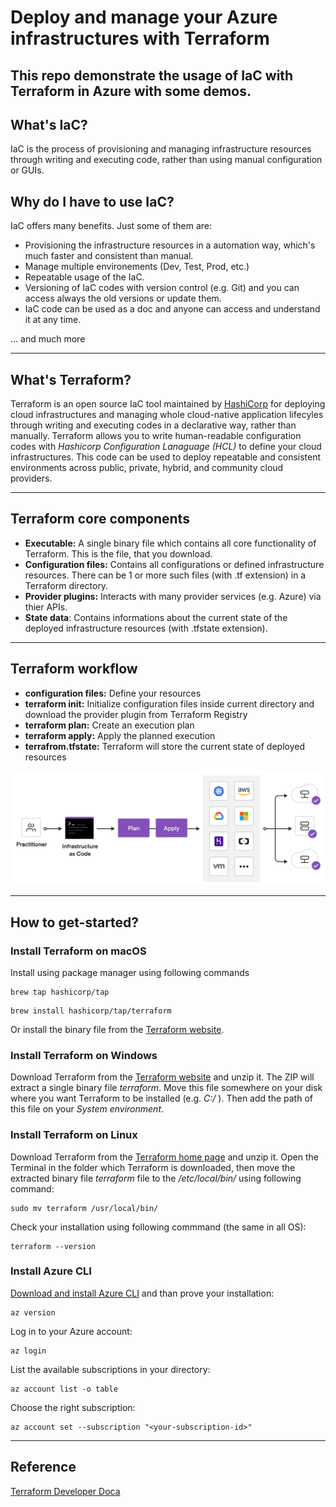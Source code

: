 # Deploy and manage your Azure infrastructures with Terraform
This repo demonstrate the usage of IaC with Terraform in Azure with some demos.
---
## What's IaC?
IaC is the process of provisioning and managing infrastructure resources through writing and executing code, rather than using manual configuration or GUIs.

## Why do I have to use IaC?
IaC offers many benefits. Just some of them are:
- Provisioning the infrastructure resources in a automation way, which's much faster and consistent than manual.
- Manage multiple environements (Dev, Test, Prod, etc.)
- Repeatable usage of the IaC.
- Versioning of IaC codes with version control (e.g. Git) and you can access always the old versions or update them.
- IaC code can be used as a doc and anyone can access and understand it at any time.

... and much more

---
## What's Terraform?
Terraform is an open source IaC tool maintained by [HashiCorp](https://www.terraform.io/) for deploying cloud infrastructures and managing whole cloud-native application lifecyles through writing and executing codes in a declarative way, rather than manually.
Terraform allows you to write human-readable configuration codes with _Hashicorp Configuration Lanaguage (HCL)_ to define your cloud infrastructures. This code can be used to deploy repeatable and consistent environments across public, private, hybrid, and community cloud providers.

---

## Terraform core components
- **Executable:** A single binary file which contains all core functionality of Terraform. This is the file, that you download.
- **Configuration files:** Contains all configurations or defined infrastructure resources. There can be 1 or more such files (with .tf extension) in a Terraform directory.
- **Provider plugins:** Interacts with many provider services (e.g. Azure) via thier APIs.
- **State data**: Contains informations about the current state of the deployed infrastructure resources (with .tfstate extension).

---

## Terraform workflow
- **configuration files:** Define your resources 
- **terraform init:** Initialize configuration files inside current directory and download the provider plugin from Terraform Registry 
- **terraform plan:** Create an execution plan
- **terraform apply:** Apply the planned execution
- **terrafrom.tfstate:** Terraform will store the current state of deployed resources

![Image 01: Terraform principle](./00_images/terraform-workflow.png)

---

## How to get-started?
### **Install Terraform on macOS**
Install using package manager using following commands
```
brew tap hashicorp/tap
```
```
brew install hashicorp/tap/terraform
```
Or install the binary file from the [Terraform website](https://developer.hashicorp.com/terraform/downloads?product_intent=terraform).

### **Install Terraform on Windows**
Download Terraform from the [Terraform website](https://www.terraform.io/downloads.html) and unzip it. The ZIP will extract a single binary file  _terraform_. Move this file somewhere on your disk where you want Terraform to be installed (e.g. _C:/_ ). Then add the path of this file on your *System environment*.

### **Install Terraform on Linux**
Download Terraform from the [Terraform home page](https://www.terraform.io/downloads.html) and unzip it. Open the Terminal in the folder which Terraform is downloaded, then move the extracted binary file _terraform_ file to the _/etc/local/bin/_ using following command:

```
sudo mv terraform /usr/local/bin/
```

Check your installation using following commmand (the same in all OS):
```
terraform --version
```

### Install Azure CLI
[Download and install Azure CLI](https://docs.microsoft.com/en-us/cli/azure/install-azure-cli-windows?tabs=azure-cli) and than prove your installation:
```
az version
```

Log in to your Azure account:
```
az login
```

List the available subscriptions in your directory:
```
az account list -o table
```

Choose the right subscription:
```
az account set --subscription "<your-subscription-id>"
```

---

## Reference
[Terraform Developer Doca](https://developer.hashicorp.com/terraform)




